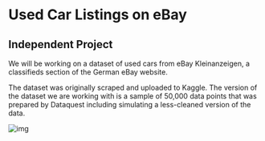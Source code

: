 # Used Car Listings on eBay

## Independent Project

We will be working on a dataset of used cars from eBay Kleinanzeigen, a classifieds section of the German eBay website.

The dataset was originally scraped and uploaded to Kaggle. The version of the dataset we are working with is a sample of 50,000 data points that was prepared by Dataquest including simulating a less-cleaned version of the data.

![img](https://content.fortune.com/wp-content/uploads/2014/09/464399567.jpg)
